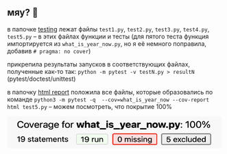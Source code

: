 ## мяу? :pig:

в папочке [testing](https://github.com/abscissameow/omd/tree/abscissameow-testing/testing) лежат файлы `test1.py`, `test2.py`, `test3.py`, `test4.py`, `test5.py` – в этих файлах функции и тесты (для пятого теста функция импортируется из `what_is_year_now.py`, но я её немного поправила, добавив `# pragma: no cover`)

прикрепила результаты запусков в соответствующих файлах, полученные как-то так: `python -m pytest -v testN.py > resultN` (pytest/doctest/unittest)

в папочку [html report](https://github.com/abscissameow/omd/tree/abscissameow-testing/testing/html%20report) положила все файлы, которые образовались по команде `python3 -m pytest -q  --cov=what_is_year_now --cov-report html test5.py` – можем посмотреть, что покрытие 100%

<img src="/testing/html%20report/coverage.png" width="500" height="75"/> 
